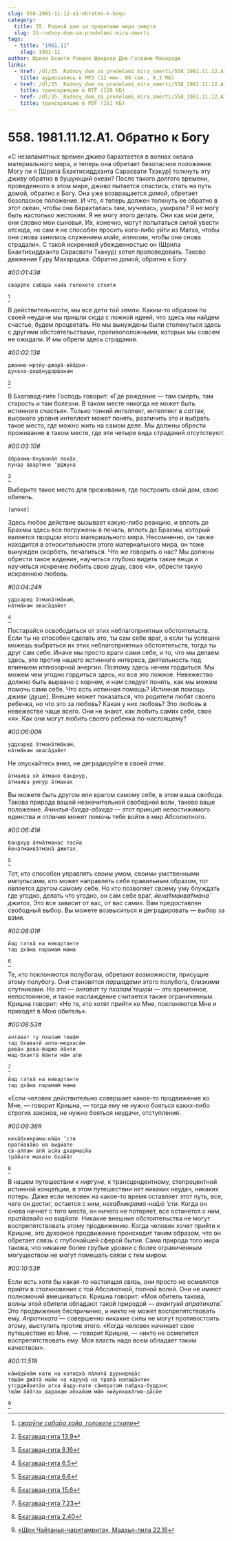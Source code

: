 ```yaml
---
slug: 558-1981-11-12-a1-obratno-k-bogu
category:
  title: 35. Родной дом за пределами мира смерти
  slug: 35-rodnoy-dom-za-predelami-mira-smerti
tags:
  - title: "1981.11"
    slug: 1981-11
author: Шрила Бхакти Ракшак Шридхар Дев-Госвами Махарадж
links:
  - href: /dl/35._Rodnoy_dom_za_predelami_mira_smerti/558_1981.11.12.A1_SridharMj_Obratno_k_Bogu.mp3
    title: аудиозапись в MP3 (12 мин. 06 сек., 8,3 МБ)
  - href: /dl/35._Rodnoy_dom_za_predelami_mira_smerti/558_1981.11.12.A1_SridharMj_Obratno_k_Bogu.rtf
    title: транскрипцию в RTF (128 КБ)
  - href: /dl/35._Rodnoy_dom_za_predelami_mira_smerti/558_1981.11.12.A1_SridharMj_Obratno_k_Bogu.pdf
    title: транскрипцию в PDF (161 КБ)
---
```


# 558. 1981.11.12.A1. Обратно к Богу

«С незапамятных времен *джива* барахтается в волнах океана материального мира, и теперь она обретает безопасное положение. Могу ли я [Шрила Бхактисиддханта Сарасвати Тхакур] толкнуть эту *дживу* обратно в бушующий океан? После такого долгого времени, проведенного в этом мире, *джива* пытается спастись, стать на путь домой, обратно к Богу. Она уже возвращается домой, обретает безопасное положение. И что, я теперь должен толкнуть ее обратно в этот океан, чтобы она барахталась там, мучилась, умирала? Я не могу быть настолько жестоким. Я не могу этого делать. Они как мои дети, они словно мои сыновья. Их, конечно, могут попытаться силой увести отсюда, но сам я не способен просить кого-либо уйти из Матха, чтобы они снова занялись служением *майе*, иллюзии, чтобы они снова страдали». С такой искренней убежденностью он (Шрила Бхактисиддханта Сарасвати Тхакур) хотел проповедовать. Таково движение Гуру Махараджа. Обратно домой, обратно к Богу.

*#00:01:43#*

    сварӯпе саба̄ра хайа голокете стхити
[^_ftn1]

В действительности, мы все дети той земли. Каким-то образом по своей неудаче мы пришли сюда с ложной идеей, что здесь мы найдем счастье, будем процветать. Но мы вынуждены были столкнуться здесь с другими обстоятельствами, противоположными, которых мы совсем не ожидали. И мы обрели здесь страдания.

*#00:02:13#*

    джанма-мр̣тйу-джара̄-вйа̄дхи-
    дух̣кха-дош̣а̄нударш́анам
[^_ftn2]

В Бхагавад-гите Господь говорит: «Где рождение — там смерть, там старость и там болезни. В таком месте никогда не может быть истинного счастья». Только тонкий интеллект, интеллект в *саттве*, высокого уровня интеллект может понять, различить это и выбрать такое место, где можно жить на самом деле. Мы должны обрести проживание в таком месте, где эти четыре вида страданий отсутствуют.

*#00:03:10#*

    а̄брахма-бхувана̄л лока̄х̣
    пунар а̄вартино ’рджуна
[^_ftn3]

Выберите такое место для проживания, где построить свой дом, свою обитель.

    [шлока]

Здесь любое действие вызывает какую-либо реакцию, и вплоть до Брахмы здесь все погружены в печаль, вплоть до Брахмы, который является творцом этого материального мира. Несомненно, он также находится в относительности этого материального мира, он тоже вынужден скорбеть, печалиться. Что же говорить о нас? Мы должны обрести такое видение, научиться глубоко видеть такие вещи и научиться искренне любить свою душу, свое «я», обрести такую искреннюю любовь.

*#00:04:24#*

    уддхаред а̄тмана̄тма̄нам̇,
    на̄тма̄нам аваса̄дайет
[^_ftn4]

Постарайся освободиться от этих неблагоприятных обстоятельств. Если ты не способен сделать это, ты сам себе враг, а если ты успешно можешь выбраться их этих неблагоприятных обстоятельств, тогда ты друг сам себе. Иначе мы просто враги сами себе, и то, что мы делаем здесь, это против нашего истинного интереса, деятельность под влиянием иллюзорной энергии. Поэтому здесь нечем гордиться. Мы можем чем угодно гордиться здесь, но все это ложное. Невежество должно быть вырвано с корнем, и нам следует понять, как мы можем помочь сами себе. Что есть истинная помощь? Истинная помощь *дживе* (душе). Внешне может показаться, что родители любят своего ребенка, но что это за любовь? Какая у них любовь? Это любовь в невежестве чаще всего. Они не знают, как любить самих себя, свое «я». Как они могут любить своего ребенка по-настоящему?

*#00:06:00#*

    уддхаред а̄тмана̄тма̄нам̇,
    на̄тма̄нам аваса̄дайет

Не опускайтесь вниз, не деградируйте в своей *атме*.

    а̄тмаива хй а̄тмано бандхур,
    а̄тмаива рипур а̄тманах̣

Вы можете быть другом или врагом самому себе, в этом ваша свобода. Такова природа вашей незначительной свободной воли, таково ваше положение. *Ачинтья-бхеда-абхеда* — этот принцип непостижимого единства и отличия может помочь тебе войти в мир Абсолютного.

*#00:06:41#*

    бандхур а̄тма̄тманас тасйа
    йена̄тмаива̄тмана̄ джитах̣
[^_ftn5]

Тот, кто способен управлять своим умом, своими умственными импульсами, кто может направлять себя правильным образом, тот является другом самому себе. Но кто позволяет своему уму блуждать где угодно, делать что угодно, он сам себе враг, *йена̄тмаива̄тмана̄ джитах̣*. Это все зависит от вас, от вас самих. Вам предоставлен свободный выбор. Вы можете возвыситься и деградировать — выбор за вами.

*#00:08:01#*

    йад гатва̄ на нивартанте
    тад дха̄ма парамам̇ мама
[^_ftn6]

Те, кто поклоняются полубогам, обретают возможности, присущие этому полубогу. Они становятся *паршадами* этого полубога, близкими спутниками. Но это — *антават ту пхалам̇ теш̣а̄м̇* — это временное, непостоянное, и такое наслаждение считается также ограниченным. Кришна говорит: «Но те, кто хотят прийти ко Мне, поклоняются Мне и приходят в Мою обитель».

*#00:08:53#*

    антават ту пхалам̇ теш̣а̄м̇
    тад бхаватй алпа-медхаса̄м
    дева̄н дева-йаджо йа̄нти
    мад-бхакта̄ йа̄нти ма̄м апи
[^_ftn7]

    йад гатва̄ на нивартанте
    тад дха̄ма парамам̇ мама

«Если человек действительно совершает какое-то продвижение ко Мне, — говорит Кришна, — тогда ему не нужно бояться каких-либо строгих законов, не нужно бояться неудачи, отступления.

*#00:09:36#*

    неха̄бхикрама-на̄ш́о ’сти
    пратйава̄йо на видйате
    св-алпам апй асйа дхармасйа
    тра̄йате махато бхайа̄т
[^_ftn8]

В нашем путешествии к *ниргуне*, к трансцендентному, стопроцентной истинной концепции, в этом путешествии нет никаких неудач, никаких потерь. Даже если человек на какое-то время оставляет этот путь, все, чего он достиг, остается с ним, *неха̄бхикрама-на̄ш́о ’сти*. Когда он снова начнет с того места, он ничего не потеряет, все останется с ним, *пратйава̄йо на видйате*. Никакие внешние обстоятельства не могут воспрепятствовать этому продвижению. Когда человек хочет прийти к Кришне, это духовное продвижение происходит таким образом, что он обретает связь с глубочайшей сферой бытия. Сама природа того мира такова, что никакие более грубые уровни с более ограниченным могуществом не могут помешать связи с тем миром.

*#00:10:53#*

Если есть хотя бы какая-то настоящая связь, они просто не осмелятся прийти в столкновение с той Абсолютной, полной волей. Они не имеют полномочий вмешиваться. Кришна говорит: «Моя обитель такова, волны этой обители обладают такой природой — *ахаитукй апратихата̄*. Это продвижение беспричинно, и никто не может воспрепятствовать ему. *Апратихата̄* — совершенно никакие силы не могут противостоять этому, выступить против этого. «Когда человек начинает свое путешествие ко Мне, — говорит Кришна, — никто не осмелится воспрепятствовать ему. Моя власть надо всем обладает таким качеством».

*#00:11:51#*

    ка̄ма̄дӣна̄м̇ кати на катидха̄ па̄лита̄ дурнидеш́а̄с
    теша̄м̇ джа̄та̄ майи на карун̣а̄ на трапа̄ нопаш́а̄нтих̣
    утср̣джйаита̄н атха йаду-пате са̄мпратам̇ лабдха-буддхис
    тва̄м а̄йа̄тах̣ ш́аран̣ам абхайам̇ ма̄м̇ нийун̇кшва̄тма-да̄сйе
[^_ftn9]



[^_ftn1]: [*сварӯпе саба̄ра хайа, голокете стхити*](../notes/shloka/svarupe-sabara-haja-golokete-sthiti.md)

[^_ftn2]: [Бхагавад-гита 13.9](../notes/bhagavad-gita/bhagavad-gita-13-9.md)

[^_ftn3]: [Бхагавад-гита 8.16](../notes/bhagavad-gita/bhagavad-gita-8-16.md)

[^_ftn4]: [Бхагавад-гита 6.5](../notes/bhagavad-gita/bhagavad-gita-6-5.md)

[^_ftn5]: [Бхагавад-гита 6.6](../notes/bhagavad-gita/bhagavad-gita-6-6.md)

[^_ftn6]: [Бхагавад-гита 15.6](../notes/bhagavad-gita/bhagavad-gita-15-6.md)

[^_ftn7]: [Бхагавад-гита 7.23](../notes/bhagavad-gita/bhagavad-gita-7-23.md)

[^_ftn8]: [Бхагавад-гита 2.40](../notes/bhagavad-gita/bhagavad-gita-2-40.md)

[^_ftn9]: [«Шри Чайтанья-чаритамрита», Мадхья-лила 22.16](../notes/shri-chajtanya-charitamrita-madhya-lila/shri-chajtanya-charitamrita-madhya-lila-22-16.md)
